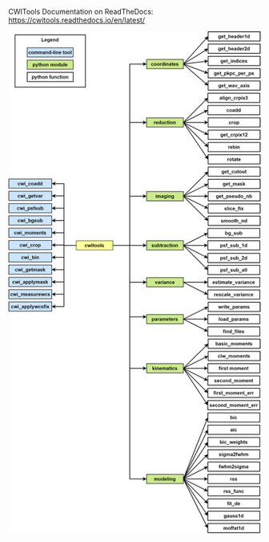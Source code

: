 CWITools Documentation on ReadTheDocs: https://cwitools.readthedocs.io/en/latest/

![CWITools Organizational Chart](https://github.com/dbosul/cwitools/blob/v0.5/cwitools/data/CWITools_Org.png)
